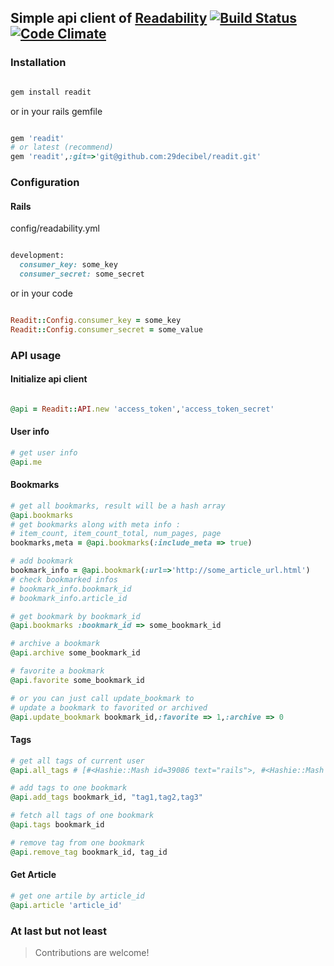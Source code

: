 ## Simple api client of [Readability](readability.com) [![Build Status](https://travis-ci.org/29decibel/readit.png)](https://travis-ci.org/29decibel/readit)  [![Code Climate](https://codeclimate.com/badge.png)](https://codeclimate.com/github/29decibel/readit)

### Installation
```ruby

gem install readit
```
or in your rails gemfile

``` ruby

gem 'readit'
# or latest (recommend)
gem 'readit',:git=>'git@github.com:29decibel/readit.git'
```

### Configuration
#### Rails
config/readability.yml

``` ruby

development:
  consumer_key: some_key
  consumer_secret: some_secret
```

or in your code

``` ruby

Readit::Config.consumer_key = some_key
Readit::Config.consumer_secret = some_value
```

### API usage

#### Initialize api client
``` ruby

@api = Readit::API.new 'access_token','access_token_secret'
```

#### User info
```ruby
# get user info
@api.me
```

#### Bookmarks
```ruby
# get all bookmarks, result will be a hash array
@api.bookmarks
# get bookmarks along with meta info :
# item_count, item_count_total, num_pages, page
bookmarks,meta = @api.bookmarks(:include_meta => true)

# add bookmark
bookmark_info = @api.bookmark(:url=>'http://some_article_url.html')
# check bookmarked infos
# bookmark_info.bookmark_id
# bookmark_info.article_id

# get bookmark by bookmark_id
@api.bookmarks :bookmark_id => some_bookmark_id

# archive a bookmark
@api.archive some_bookmark_id

# favorite a bookmark
@api.favorite some_bookmark_id

# or you can just call update_bookmark to
# update a bookmark to favorited or archived
@api.update_bookmark bookmark_id,:favorite => 1,:archive => 0
```

#### Tags
```ruby
# get all tags of current user
@api.all_tags # [#<Hashie::Mash id=39086 text="rails">, #<Hashie::Mash id=39085 text="ruby">, #<Hashie::Mash id=39087 text="tag3">]

# add tags to one bookmark
@api.add_tags bookmark_id, "tag1,tag2,tag3"

# fetch all tags of one bookmark
@api.tags bookmark_id

# remove tag from one bookmark
@api.remove_tag bookmark_id, tag_id
```

#### Get Article
```ruby
# get one artile by article_id
@api.article 'article_id'

```

### At last but not least
>Contributions are welcome!

